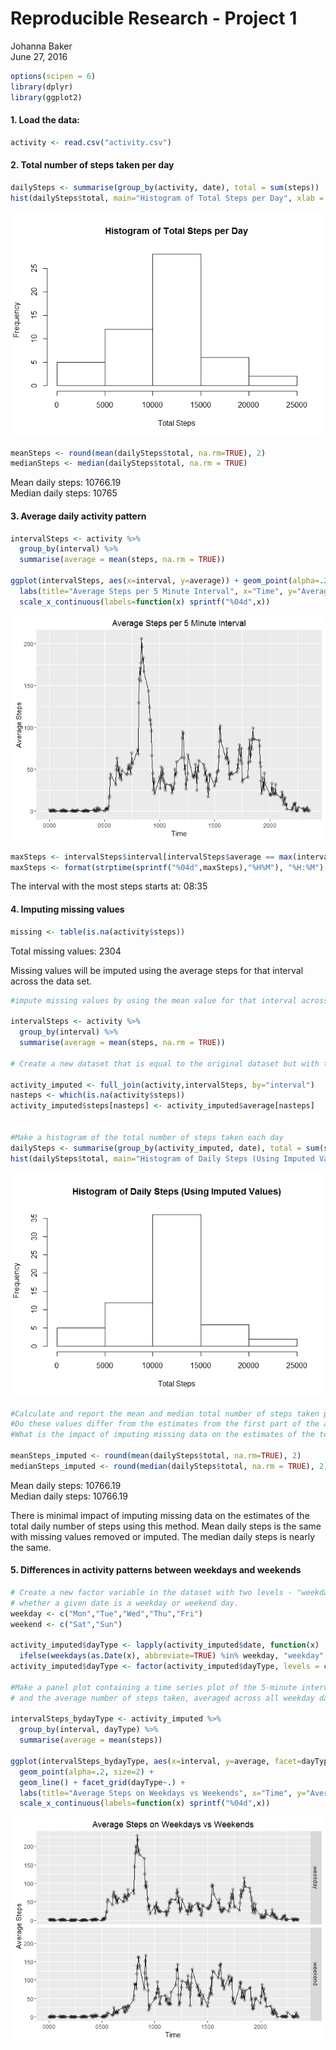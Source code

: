 # Reproducible Research - Project 1
Johanna Baker  
June 27, 2016  


```r
options(scipen = 6)
library(dplyr)
library(ggplot2)
```


#### 1. Load the data:


```r
activity <- read.csv("activity.csv")
```


#### 2. Total number of steps taken per day


```r
dailySteps <- summarise(group_by(activity, date), total = sum(steps))
hist(dailySteps$total, main="Histogram of Total Steps per Day", xlab = "Total Steps")
```

![](PA1_template_files/figure-html/stepsperday-1.png)<!-- -->

```r
meanSteps <- round(mean(dailySteps$total, na.rm=TRUE), 2)
medianSteps <- median(dailySteps$total, na.rm = TRUE)
```

Mean daily steps: 10766.19  
Median daily steps: 10765

#### 3. Average daily activity pattern


```r
intervalSteps <- activity %>%
  group_by(interval) %>%
  summarise(average = mean(steps, na.rm = TRUE))

ggplot(intervalSteps, aes(x=interval, y=average)) + geom_point(alpha=.2, size=2) + geom_line() +
  labs(title="Average Steps per 5 Minute Interval", x="Time", y="Average Steps") +
  scale_x_continuous(labels=function(x) sprintf("%04d",x))
```

![](PA1_template_files/figure-html/dailypattern-1.png)<!-- -->

```r
maxSteps <- intervalSteps$interval[intervalSteps$average == max(intervalSteps$average)]
maxSteps <- format(strptime(sprintf("%04d",maxSteps),"%H%M"), "%H:%M")
```

The interval with the most steps starts at: 08:35


#### 4. Imputing missing values


```r
missing <- table(is.na(activity$steps))
```

Total missing values: 2304

Missing values will be imputed using the average steps for that interval across the data set.


```r
#impute missing values by using the mean value for that interval across all dates

intervalSteps <- activity %>%
  group_by(interval) %>%
  summarise(average = mean(steps, na.rm = TRUE))

# Create a new dataset that is equal to the original dataset but with the missing data filled in.

activity_imputed <- full_join(activity,intervalSteps, by="interval")
nasteps <- which(is.na(activity$steps))
activity_imputed$steps[nasteps] <- activity_imputed$average[nasteps]


#Make a histogram of the total number of steps taken each day 
dailySteps <- summarise(group_by(activity_imputed, date), total = sum(steps))
hist(dailySteps$total, main="Histogram of Daily Steps (Using Imputed Values)", xlab = "Total Steps")
```

![](PA1_template_files/figure-html/imputing2-1.png)<!-- -->

```r
#Calculate and report the mean and median total number of steps taken per day
#Do these values differ from the estimates from the first part of the assignment? 
#What is the impact of imputing missing data on the estimates of the total daily number of steps?

meanSteps_imputed <- round(mean(dailySteps$total, na.rm=TRUE), 2)
medianSteps_imputed <- round(median(dailySteps$total, na.rm = TRUE), 2)
```

Mean daily steps: 10766.19  
Median daily steps: 10766.19

There is minimal impact of imputing missing data on the estimates of the total daily number of steps using this method. Mean daily steps is the same with missing values removed or imputed. The median daily steps is nearly the same.


#### 5. Differences in activity patterns between weekdays and weekends


```r
# Create a new factor variable in the dataset with two levels - "weekday" and "weekend" indicating 
# whether a given date is a weekday or weekend day.
weekday <- c("Mon","Tue","Wed","Thu","Fri")
weekend <- c("Sat","Sun")

activity_imputed$dayType <- lapply(activity_imputed$date, function(x) 
  ifelse(weekdays(as.Date(x), abbreviate=TRUE) %in% weekday, "weekday", "weekend"))
activity_imputed$dayType <- factor(activity_imputed$dayType, levels = c("weekday","weekend"))

#Make a panel plot containing a time series plot of the 5-minute interval (x-axis)
# and the average number of steps taken, averaged across all weekday days or weekend days (y-axis).

intervalSteps_bydayType <- activity_imputed %>%
  group_by(interval, dayType) %>%
  summarise(average = mean(steps))

ggplot(intervalSteps_bydayType, aes(x=interval, y=average, facet=dayType)) + 
  geom_point(alpha=.2, size=2) +
  geom_line() + facet_grid(dayType~.) +
  labs(title="Average Steps on Weekdays vs Weekends", x="Time", y="Average Steps") +
  scale_x_continuous(labels=function(x) sprintf("%04d",x))
```

![](PA1_template_files/figure-html/weekdays-1.png)<!-- -->

